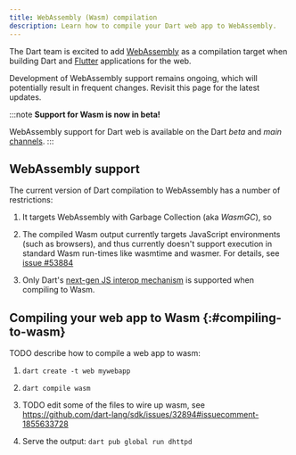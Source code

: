 ```yaml
---
title: WebAssembly (Wasm) compilation
description: Learn how to compile your Dart web app to WebAssembly.
---
```


The Dart team is excited to add
[WebAssembly](https://webassembly.org/) as a compilation target when building
Dart and [Flutter](https://flutter.dev/wasm) applications for the web.

Development of WebAssembly support remains ongoing,
which will potentially result in frequent changes. 
Revisit this page for the latest updates.

:::note
**Support for Wasm is now in beta!**

WebAssembly support for Dart web is available on the Dart 
*beta* and *main* [channels](/get-dart#release-channels).
:::

[`package:web`]: {{site.pub-pkg}}/web
[`dart:js_interop`]: {{site.dart.api}}/{{site.dart.sdk.channel}}/dart-js_interop 

## WebAssembly support

The current version of Dart compilation to WebAssembly has a number of
restrictions:

1. It targets WebAssembly with Garbage Collection (aka *WasmGC*), so 

1. The compiled Wasm output currently targets JavaScript environments
   (such as browsers), and thus currently doesn't support execution in standard
   Wasm run-times like wasmtime and wasmer. For details, see
   [issue #53884](https://github.com/dart-lang/sdk/issues/53884)

1. Only Dart's
   [next-gen JS interop mechanism](/js-interop#next-generation-js-interop)
   is supported when compiling to Wasm.

## Compiling your web app to Wasm {:#compiling-to-wasm}

TODO describe how to compile a web app to wasm:

1. `dart create -t web mywebapp`

1. `dart compile wasm`

1. TODO edit some of the files to wire up wasm, see https://github.com/dart-lang/sdk/issues/32894#issuecomment-1855633728

1. Serve the output: `dart pub global run dhttpd`